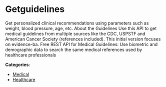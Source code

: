 # Getguidelines


Get personalized clinical recommendations using parameters such as weight, blood pressure, age, etc.  About the Guidelines Use this API to get medical guidelines from multiple sources like the CDC, USPSTF and American Cancer Society (references included). This initial version focuses on evidence-ba. Free REST API for Medical Guidelines:
Use biometric and demographic data to search the same medical references used by healthcare professionals



**Categories**:
- [Medical](https://github.com/apis-list/apis-list#medical)
- [Healthcare](https://github.com/apis-list/apis-list#healthcare)





